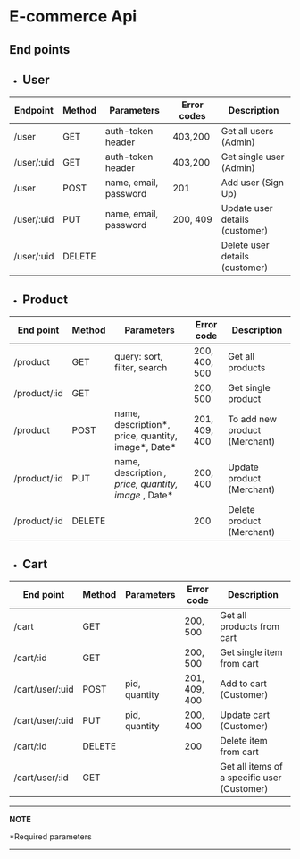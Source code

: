 # **E-commerce Api**
## **End points**

 - ## User

| Endpoint   | Method | Parameters            | Error codes | Description                    |
|------------|--------|-----------------------|-------------|--------------------------------|
| /user      | GET    | auth-token header     | 403,200     | Get all users (Admin)          |
| /user/:uid | GET    | auth-token header     | 403,200     | Get single user (Admin)        |
| /user      | POST   | name, email, password | 201         | Add user (Sign Up)             |
| /user/:uid | PUT    | name, email, password | 200, 409    | Update user details (customer) |
| /user/:uid | DELETE |                       |             | Delete user details (customer) |

 - ## Product

| End point    | Method | Parameters                                           | Error code    | Description                   |
|--------------|--------|------------------------------------------------------|---------------|-------------------------------|
| /product     | GET    | query: sort, filter, search                          | 200, 400, 500 | Get all products              |
| /product/:id | GET    |                                                      | 200, 500      | Get single product            |
| /product     | POST   | name, description*, price, quantity, image*, Date*   | 201, 409, 400 | To add new product (Merchant) |
| /product/:id | PUT    | name, description *, price, quantity, image* , Date* | 200, 400      | Update product (Merchant)     |
| /product/:id | DELETE |                                                      | 200           | Delete product (Merchant)     |

 - ## Cart

| End point       | Method | Parameters    | Error code    | Description                                 |
|-----------------|--------|---------------|---------------|---------------------------------------------|
| /cart           | GET    |               | 200, 500      | Get all products from cart                  |
| /cart/:id       | GET    |               | 200, 500      | Get single item from cart                   |
| /cart/user/:uid | POST   | pid, quantity | 201, 409, 400 | Add to cart (Customer)                      |
| /cart/user/:uid | PUT    | pid, quantity | 200, 400      | Update cart (Customer)                      |
| /cart/:id       | DELETE |               | 200           | Delete item from cart                       |
| /cart/user/:id  | GET    |               |               | Get all items of a specific user (Customer) |



---
**NOTE**

\*Required parameters

---